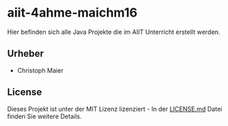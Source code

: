 # aiit-4ahme-maichm16
Hier befinden sich alle Java Projekte die im AIIT Unterricht erstellt werden.

## Urheber
- Christoph Maier
## License
Dieses Projekt ist unter der MIT Lizenz lizenziert - In der [LICENSE.md](https://github.com/maichm16/aiit-4ahme-maichm16/blob/master/LICENSE) Datei finden Sie weitere Details.
